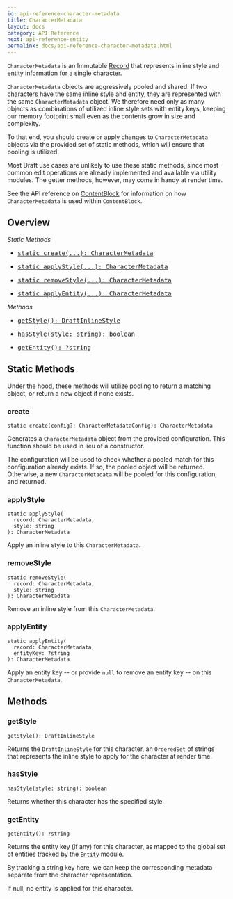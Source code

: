 ```yaml
---
id: api-reference-character-metadata
title: CharacterMetadata
layout: docs
category: API Reference
next: api-reference-entity
permalink: docs/api-reference-character-metadata.html
---
```


`CharacterMetadata` is an Immutable
[Record](http://facebook.github.io/immutable-js/docs/#/Record/Record) that
represents inline style and entity information for a single character.

`CharacterMetadata` objects are aggressively pooled and shared. If two characters
have the same inline style and entity, they are represented with the same
`CharacterMetadata` object. We therefore need only as many objects as combinations
of utilized inline style sets with entity keys, keeping our memory footprint
small even as the contents grow in size and complexity.

To that end, you should create or apply changes to `CharacterMetadata` objects
via the provided set of static methods, which will ensure that pooling is utilized.

Most Draft use cases are unlikely to use these static methods, since most common edit
operations are already implemented and available via utility modules. The getter
methods, however, may come in handy at render time.

See the API reference on
[ContentBlock](/draft-js/docs/api-reference-content-block.html#representing-styles-and-entities)
for information on how `CharacterMetadata` is used within `ContentBlock`.

## Overview

*Static Methods*

<ul class="apiIndex">
  <li>
    <a href="#create">
      <pre>static create(...): CharacterMetadata</pre>
    </a>
  </li>
  <li>
    <a href="#applystyle">
      <pre>static applyStyle(...): CharacterMetadata</pre>
    </a>
  </li>
  <li>
    <a href="#removestyle">
      <pre>static removeStyle(...): CharacterMetadata</pre>
    </a>
  </li>
  <li>
    <a href="#applyentity">
      <pre>static applyEntity(...): CharacterMetadata</pre>
    </a>
  </li>
</ul>

*Methods*

<ul class="apiIndex">
  <li>
    <a href="#getstyle">
      <pre>getStyle(): DraftInlineStyle</pre>
    </a>
  </li>
  <li>
    <a href="#hasstyle">
      <pre>hasStyle(style: string): boolean</pre>
    </a>
  </li>
  <li>
    <a href="#getentity">
      <pre>getEntity(): ?string</pre>
    </a>
  </li>
</ul>

## Static Methods

Under the hood, these methods will utilize pooling to return a matching object,
or return a new object if none exists.

### create

```
static create(config?: CharacterMetadataConfig): CharacterMetadata
```
Generates a `CharacterMetadata` object from the provided configuration. This
function should be used in lieu of a constructor.

The configuration will be used to check whether a pooled match for this
configuration already exists. If so, the pooled object will be returned.
Otherwise, a new `CharacterMetadata` will be pooled for this configuration,
and returned.

### applyStyle

```
static applyStyle(
  record: CharacterMetadata,
  style: string
): CharacterMetadata
```
Apply an inline style to this `CharacterMetadata`.

### removeStyle

```
static removeStyle(
  record: CharacterMetadata,
  style: string
): CharacterMetadata
```
Remove an inline style from this `CharacterMetadata`.

### applyEntity

```
static applyEntity(
  record: CharacterMetadata,
  entityKey: ?string
): CharacterMetadata
```

Apply an entity key -- or provide `null` to remove an entity key -- on this
`CharacterMetadata`.

## Methods

### getStyle

```
getStyle(): DraftInlineStyle
```
Returns the `DraftInlineStyle` for this character, an `OrderedSet` of strings
that represents the inline style to apply for the character at render time.

### hasStyle

```
hasStyle(style: string): boolean
```
Returns whether this character has the specified style.

### getEntity

```
getEntity(): ?string
```
Returns the entity key (if any) for this character, as mapped to the global set of
entities tracked by the [`Entity`](https://github.com/facebook/draft-js/blob/master/src/model/entity/DraftEntity.js)
module.

By tracking a string key here, we can keep the corresponding metadata separate
from the character representation.

If null, no entity is applied for this character.
